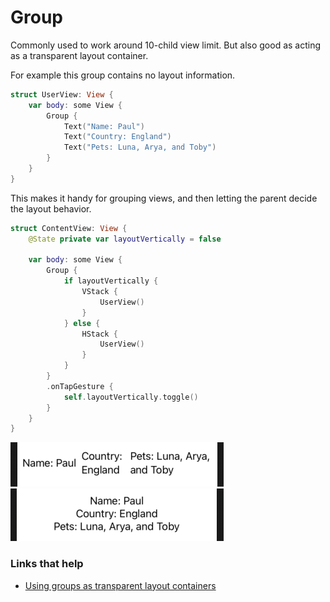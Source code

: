 # Group

Commonly used to work around 10-child view limit. But also good as acting as a transparent layout container.

For example this group contains no layout information.

```swift
struct UserView: View {
    var body: some View {
        Group {
            Text("Name: Paul")
            Text("Country: England")
            Text("Pets: Luna, Arya, and Toby")
        }
    }
}
```

This makes it handy for grouping views, and then letting the parent decide the layout behavior.

```swift
struct ContentView: View {
    @State private var layoutVertically = false

    var body: some View {
        Group {
            if layoutVertically {
                VStack {
                    UserView()
                }
            } else {
                HStack {
                    UserView()
                }
            }
        }
        .onTapGesture {
            self.layoutVertically.toggle()
        }
    }
}
```

![](images/1.png)
![](images/2.png)

### Links that help

- [Using groups as transparent layout containers](https://www.hackingwithswift.com/books/ios-swiftui/using-groups-as-transparent-layout-containers)
